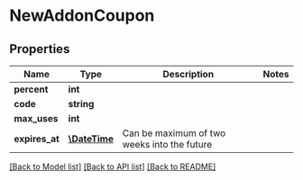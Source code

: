 # NewAddonCoupon

## Properties
Name | Type | Description | Notes
------------ | ------------- | ------------- | -------------
**percent** | **int** |  | 
**code** | **string** |  | 
**max_uses** | **int** |  | 
**expires_at** | [**\DateTime**](\DateTime.md) | Can be maximum of two weeks into the future | 

[[Back to Model list]](../../README.md#documentation-for-models) [[Back to API list]](../../README.md#documentation-for-api-endpoints) [[Back to README]](../../README.md)

